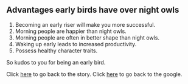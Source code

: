 Advantages early birds have over night owls
-------------------------------------------

1. Becoming an early riser will make you more successful.
2. Morning people are happier than night owls.
3. Morning people are often in better shape than night owls.
4. Waking up early leads to increased productivity.
5. Possess healthy character traits.

So kudos to you for being an early bird.

Click [here](../marshmallow.md) to go back to the story.
Click [here](https://www.google.com/) to go back to the google.